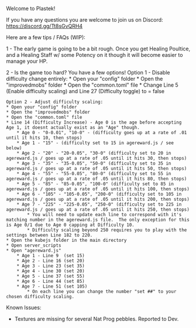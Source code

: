 Welcome to Plastek!

If you have any questions you are welcome to join us on Discord: https://discord.gg/Tt8sGvQRH4

Here are a few tips / FAQs (WIP):

1 - The early game is going to be a bit rough. Once you get Healing Poultice, and a Healing Staff w/ some Potency on it though it will become easier to manage your HP. 

2 - Is the game too hard? You have a few options!
    Option 1 - Disable difficulty change entirely:
    * Open your "config" folder
    * Open the "improvedmobs" folder
    * Open the "common.toml" file
    * Change Line 5 (Enable difficulty scaling) and Line 27 (Difficulty toggle) to = false

    Option 2 - Adjust difficulty scaling:
    * Open your "config" folder
    * Open the "improvedmobs" folder
    * Open the "common.toml" file
    * Line 14 (Difficulty Increase) - Age 0 is the age before accepting Age 1, it doesnt actually exist as an "Age" though.
        * Age 0 - "0-0.01", "10-0" - (difficulty goes up at a rate of .01 until it hits 10, then stops)
        * Age 1 - "15" - (difficulty set to 15 in agereward.js / see below)
        * Age 2 - "20" - "20-0.05", "30-0" (difficulty set to 20 in agereward.js / goes up at a rate of .05 until it hits 30, then stops)
        * Age 3 - "35" - "35-0.05", "50-0" (difficulty set to 35 in agereward.js / goes up at a rate of .05 until it hits 50, then stops)
        * Age 4 - "55" - "55-0.05", "80-0" (difficulty set to 55 in agereward.js / goes up at a rate of .05 until it hits 80, then stops)
        * Age 5 - "85" - "85-0.05", "100-0" (difficulty set to 85 in agereward.js / goes up at a rate of .05 until it hits 100, then stops)
        * Age 6 - "105" - "105-0.05", "200-0" (difficulty set to 105 in agereward.js / goes up at a rate of .05 until it hits 200, then stops)
        * Age 7 - "225" - "225-0.05", "250-0" (difficulty set to 225 in agereward.js / goes up at a rate of .05 until it hits 250, then stops)
            * You will need to update each line to correspond with it's matching number in the agereward.js file.  The only exception for this is Age 0/1 due to Age 0 capping at Difficulty 10. 
            * Difficulty scaling beyond 250 requires you to play with the settings between Line 182 to 220. 
    * Open the kubejs folder in the main directory
    * Open server_scripts
    * Open "agereward.js"
        * Age 1 - Line 9  (set 15)
        * Age 2 - Line 16 (set 20)
        * Age 3 - Line 23 (set 35)
        * Age 4 - Line 30 (set 20)
        * Age 5 - Line 37 (set 55)
        * Age 6 - Line 44 (set 85)
        * Age 7 - Line 51 (set 105)
            * On each line you can change the number "set ##" to your chosen difficulty scaling.


Known Issues:

* Textures are missing for several Nat Prog pebbles. Reported to Dev.